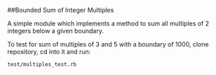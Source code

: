 ##Bounded Sum of Integer Multiples

A simple module which implements a method to sum all multiples of 2 integers
below a given boundary.

To test for sum of multiples of 3 and 5 with a boundary of 1000,
clone repository, cd into it and run:

```test/multiples_test.rb```


